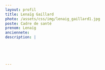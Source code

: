 ```yaml
---
layout: profil
title: Lenaïg Gaillard
photo: /assets/css/img/lenaig_gaillard1.jpg
poste: Cadre de santé
prenom: Lenaïg
anciennete: 
description: |
 

  

  
---
```

